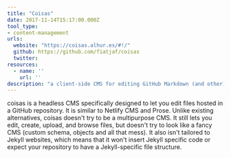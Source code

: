 ```yaml
---
title: "Coisas"
date: 2017-11-14T15:17:00.000Z
tool_type:
- content-management
urls:
  website: "https://coisas.alhur.es/#!/"
  github: https://github.com/fiatjaf/coisas
  twitter:
resources:
  - name: ''
    url: ''
description: "a client-side CMS for editing GitHub Markdown (and other) files. "
---
```

coisas is a headless CMS specifically designed to let you edit files hosted in a GitHub repository. It is similar to Netlify CMS and Prose. Unlike existing alternatives, coisas doesn't try to be a multipurpose CMS. It still lets you edit, create, upload, and browse files, but doesn't try to look like a fancy CMS (custom schema, objects and all that mess). It also isn't tailored to Jekyll websites, which means that it won't insert Jekyll specific code or expect your repository to have a Jekyll-specific file structure.
